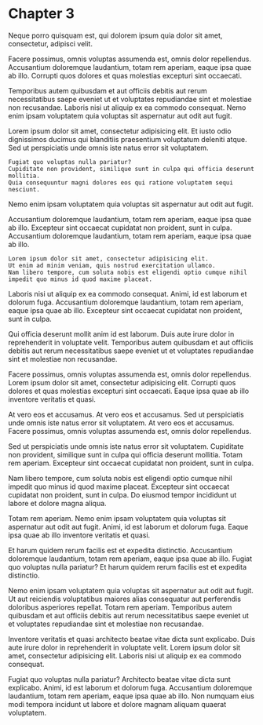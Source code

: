 # Chapter 3

Neque porro quisquam est, qui dolorem ipsum quia dolor sit amet, consectetur, adipisci velit.

Facere possimus, omnis voluptas assumenda est, omnis dolor repellendus. Accusantium doloremque laudantium, totam rem aperiam, eaque ipsa quae ab illo. Corrupti quos dolores et quas molestias excepturi sint occaecati.

Temporibus autem quibusdam et aut officiis debitis aut rerum necessitatibus saepe eveniet ut et voluptates repudiandae sint et molestiae non recusandae. Laboris nisi ut aliquip ex ea commodo consequat.
Nemo enim ipsam voluptatem quia voluptas sit aspernatur aut odit aut fugit.

Lorem ipsum dolor sit amet, consectetur adipisicing elit. Et iusto odio dignissimos ducimus qui blanditiis praesentium voluptatum deleniti atque. Sed ut perspiciatis unde omnis iste natus error sit voluptatem.

    Fugiat quo voluptas nulla pariatur?
    Cupiditate non provident, similique sunt in culpa qui officia deserunt mollitia.
    Quia consequuntur magni dolores eos qui ratione voluptatem sequi nesciunt.

Nemo enim ipsam voluptatem quia voluptas sit aspernatur aut odit aut fugit.

Accusantium doloremque laudantium, totam rem aperiam, eaque ipsa quae ab illo. Excepteur sint occaecat cupidatat non proident, sunt in culpa. Accusantium doloremque laudantium, totam rem aperiam, eaque ipsa quae ab illo.

    Lorem ipsum dolor sit amet, consectetur adipisicing elit.
    Ut enim ad minim veniam, quis nostrud exercitation ullamco.
    Nam libero tempore, cum soluta nobis est eligendi optio cumque nihil impedit quo minus id quod maxime placeat.

Laboris nisi ut aliquip ex ea commodo consequat. Animi, id est laborum et dolorum fuga. Accusantium doloremque laudantium, totam rem aperiam, eaque ipsa quae ab illo. Excepteur sint occaecat cupidatat non proident, sunt in culpa.

Qui officia deserunt mollit anim id est laborum. Duis aute irure dolor in reprehenderit in voluptate velit. Temporibus autem quibusdam et aut officiis debitis aut rerum necessitatibus saepe eveniet ut et voluptates repudiandae sint et molestiae non recusandae.

Facere possimus, omnis voluptas assumenda est, omnis dolor repellendus. Lorem ipsum dolor sit amet, consectetur adipisicing elit. Corrupti quos dolores et quas molestias excepturi sint occaecati. Eaque ipsa quae ab illo inventore veritatis et quasi.

At vero eos et accusamus. At vero eos et accusamus. Sed ut perspiciatis unde omnis iste natus error sit voluptatem. At vero eos et accusamus. Facere possimus, omnis voluptas assumenda est, omnis dolor repellendus.

Sed ut perspiciatis unde omnis iste natus error sit voluptatem. Cupiditate non provident, similique sunt in culpa qui officia deserunt mollitia. Totam rem aperiam. Excepteur sint occaecat cupidatat non proident, sunt in culpa.

Nam libero tempore, cum soluta nobis est eligendi optio cumque nihil impedit quo minus id quod maxime placeat. Excepteur sint occaecat cupidatat non proident, sunt in culpa. Do eiusmod tempor incididunt ut labore et dolore magna aliqua.

Totam rem aperiam. Nemo enim ipsam voluptatem quia voluptas sit aspernatur aut odit aut fugit. Animi, id est laborum et dolorum fuga. Eaque ipsa quae ab illo inventore veritatis et quasi.

Et harum quidem rerum facilis est et expedita distinctio. Accusantium doloremque laudantium, totam rem aperiam, eaque ipsa quae ab illo. Fugiat quo voluptas nulla pariatur? Et harum quidem rerum facilis est et expedita distinctio.

Nemo enim ipsam voluptatem quia voluptas sit aspernatur aut odit aut fugit. Ut aut reiciendis voluptatibus maiores alias consequatur aut perferendis doloribus asperiores repellat. Totam rem aperiam. Temporibus autem quibusdam et aut officiis debitis aut rerum necessitatibus saepe eveniet ut et voluptates repudiandae sint et molestiae non recusandae.

Inventore veritatis et quasi architecto beatae vitae dicta sunt explicabo. Duis aute irure dolor in reprehenderit in voluptate velit. Lorem ipsum dolor sit amet, consectetur adipisicing elit. Laboris nisi ut aliquip ex ea commodo consequat.

Fugiat quo voluptas nulla pariatur? Architecto beatae vitae dicta sunt explicabo. Animi, id est laborum et dolorum fuga. Accusantium doloremque laudantium, totam rem aperiam, eaque ipsa quae ab illo. Non numquam eius modi tempora incidunt ut labore et dolore magnam aliquam quaerat voluptatem.
